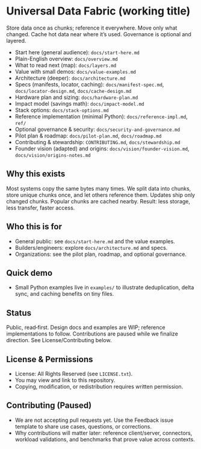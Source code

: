 # Universal Data Fabric (working title)

Store data once as chunks; reference it everywhere. Move only what changed. Cache hot data near where it’s used. Governance is optional and layered.

- Start here (general audience): `docs/start-here.md`
- Plain-English overview: `docs/overview.md`
- What to read next (map): `docs/layers.md`
- Value with small demos: `docs/value-examples.md`
- Architecture (deeper): `docs/architecture.md`
- Specs (manifests, locator, caching): `docs/manifest-spec.md`, `docs/locator-design.md`, `docs/cache-design.md`
- Hardware plan and sizing: `docs/hardware-plan.md`
- Impact model (savings math): `docs/impact-model.md`
- Stack options: `docs/stack-options.md`
- Reference implementation (minimal Python): `docs/reference-impl.md`, `ref/`
- Optional governance & security: `docs/security-and-governance.md`
- Pilot plan & roadmap: `docs/pilot-plan.md`, `docs/roadmap.md`
- Contributing & stewardship: `CONTRIBUTING.md`, `docs/stewardship.md`
- Founder vision (adapted) and origins: `docs/vision/founder-vision.md`, `docs/vision/origins-notes.md`

## Why this exists
Most systems copy the same bytes many times. We split data into chunks, store unique chunks once, and let others reference them. Updates ship only changed chunks. Popular chunks are cached nearby. Result: less storage, less transfer, faster access.

## Who this is for
- General public: see `docs/start-here.md` and the value examples.
- Builders/engineers: explore `docs/architecture.md` and specs.
- Organizations: see the pilot plan, roadmap, and optional governance.

## Quick demo
- Small Python examples live in `examples/` to illustrate deduplication, delta sync, and caching benefits on tiny files.

## Status
Public, read‑first. Design docs and examples are WIP; reference implementations to follow. Contributions are paused while we finalize direction. See License/Contributing below.

## License & Permissions
- License: All Rights Reserved (see `LICENSE.txt`).
- You may view and link to this repository.
- Copying, modification, or redistribution requires written permission.

## Contributing (Paused)
- We are not accepting pull requests yet. Use the Feedback issue template to share use cases, questions, or corrections.
- Why contributions will matter later: reference client/server, connectors, workload validations, and benchmarks that prove value across contexts.
